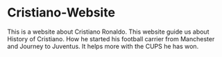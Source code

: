 # Cristiano-Website


This is a website about Cristiano Ronaldo. This website guide us about History of Cristiano. How he started his football carrier from Manchester and Journey to Juventus.
It helps more with the CUPS he has won.
